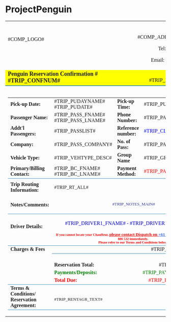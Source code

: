 # ProjectPenguin
<div><font face="Tahoma"><style type="text/css">
#DO_LABEL_TIME_LONG#td {margin:0px; padding:0px;}
p {line-height:90%;}
td.line{border-bottom:1px solid #3087B1;}
</style>
<table style="border-collapse: collapse;" id="AutoNumber1" width="100%" cellspacing="0" cellpadding="0" border="0">
     <tbody>
         <tr>
             <td width="40%">
             <div>
             </div>
             <div>#COMP_LOGO#</div>
             <div>&nbsp;</div>
             <br />
             </td>
             <td width="30%" align="right">
             <div><font size="4"><strong>#COMP_NAME#</strong></font></div>
             <div>
             #COMP_ADDR1# </div>
             <div>#COMP_ADDR2#
             #COMP_CITY#,&nbsp; #COMP_ZIPPOST# </div>
             Tel:
             #COMP_PHONE2# or #COMP_PHONE1#<br />
             <div>
             Email:
             #COMP_GENEMAIL#</div>
             <div>ABN # 86 075 333 818&nbsp;</div>
             </td>
         </tr>
         <tr>
             <td style="border-bottom: 2px solid #3087B1;" width="56%" bgcolor="#FFFF00"><font size="4"><strong>Penguin Reservation Confirmation #
             #TRIP_CONFNUM#</strong> </font></td>
             <td style="border-bottom: 2px solid #3087B1; " width="44%" bgcolor="#FFFF00" align="right">Booked On: #TRIP_BOOKEDDATETIME#</td>
         </tr>
         <tr>
             <td colspan="2" align="left">
             <br />
             <table style="width: 100%;" cellspacing="0" cellpadding="0">
                 <tbody>
                     <tr>
                         <td style="width: 251px"><strong>Pick-up
                         Date:</strong></td>
                         <td>#TRIP_PUDAYNAME# #TRIP_PUDATE#</td>
                         <td><strong>Pick-up
                         Time:</strong></td>
                         <td>#TRIP_PUTIME#</td>
                     </tr>
                     <tr>
                         <td style="width: 251px"><strong>Passenger Name:</strong></td>
                         <td>#TRIP_PASS_FNAME#
                         #TRIP_PASS_LNAME#</td>
                         <td><strong>Phone
                         Number:</strong></td>
                         <td>#TRIP_PASS_PHONEMOB1#</td>
                     </tr>
                     <tr>
                         <td style="width: 251px"><strong>Addt'l Passengers:</strong></td>
                         <td>#TRIP_PASSLIST#</td>
                         <td><strong>Reference number:</strong></td>
                         <td><span style="color: #0000ff;">#TRIP_CLIENTREFNUMBER#</span></td>
                     </tr>
                     <tr>
                         <td style="width: 251px"><strong>Company:</strong></td>
                         <td>#TRIP_PASS_COMPANY#</td>
                         <td><strong>No. of
                         Pass:</strong></td>
                         <td>#TRIP_PASSCOUNT#</td>
                     </tr>
                     <tr>
                         <td style="width: 251px"><strong>Vehicle
                         Type:</strong></td>
                         <td>#TRIP_VEHTYPE_DESC#</td>
                         <td><strong>Group Name<br />
                         </strong></td>
                         <td>#TRIP_GROUP#</td>
                     </tr>
                     <tr>
                         <td class="line" style="width: 251px"><strong>Primary/Billing
                         Contact:</strong></td>
                         <td class="line">#TRIP_BC_FNAME#
                         #TRIP_BC_LNAME#</td>
                         <td class="line"><strong>Payment
                         Method:</strong></td>
                         <td class="line" style="color: red">#TRIP_PAYMETHOD#</td>
                     </tr>
                     <tr>
                         <td style=" width: 251px" height="3">
                         <div><strong>Trip
                         Routing Information:</strong></div>
                         </td>
                         <td colspan="3"><span style="font-size: 11pt;">
                         <div>&nbsp;</div>
                         <div>#TRIP_RT_ALL#</div>
                         </span>
                         <div align="center"><span style="font-size: 11pt;">
                         <div><span style="color: #808080;"><br />
                         </span><span style="color: #808080;"></span> </div>
                         </span></div>
                         <span style="font-size: 11pt;">
                         </span></td>
                     </tr>
                     <tr>
                         <td class="line" style="width: 251px">
                         <div>
                         <div><!--[if gte mso 10]> <![endif]--><strong>Notes/Comments: </strong><!--[if gte mso 10]> <![endif]--></div>
                         </div>
                         </td>
                         <td class="line" colspan="3" style="color: blue" align="center">
                         <div><span style="color: #808080; font-size: 8pt;"><br />
                         </span></div>
                         <div>&nbsp;<span style="color: #333399; font-size: 10pt;">#TRIP_NOTES_MAIN#</span></div>
                         <div>&nbsp;</div>
                         <div> </div>
                         </td>
                     </tr>
                     <tr>
                         <td class="line" style="width: 251px">
                         <div><strong>Driver Details:</strong></div>
                         <div><strong></strong></div>
                         <div>&nbsp;</div>
                         <div><!--[if gte mso 10]> <![endif]--><strong> </strong><!--[if gte mso 10]> <![endif]--></div>
                         </td>
                         <td class="line" colspan="3" style="color: red" align="center">
                         <div><span style="color: #0000cc;"><br />
                         </span><span style="color: #0000cc;"></span></div>
                         <div><span style="color: #0000cc;">#TRIP_DRIVER1_FNAME# - </span><span style="color: #0000cc;">#TRIP_DRIVER1_PHONEMOB#</span></div>
                         <div>&nbsp;</div>
                         <div><strong style="font-size: 8pt;">If you cannot locate your Chauffeur, </strong><u><strong style="font-size: 10pt;">please contact Dispatch on </strong></u><u style="color: #3366ff;"><strong style="font-size: 10pt;">+61 414 680 211</strong></u><strong style="font-size: 8pt;"> or freecall 1800 886 532 immediately.</strong></div>
                         <div><strong style="font-size: 8pt;">Please refer to our Terms and Conditions below.</strong></div>
                         </td>
                     </tr>
                     <tr>
                         <td style="width: 251px"><strong>Charges &amp;
                         Fees</strong></td>
                         <td class="line" colspan="3" align="right">#TRIP_RATES_ITEMIZED#
                         </td>
                     </tr>
                     <tr>
                         <td style="width: 251px">&nbsp;</td>
                         <td colspan="3">
                         <br />
                         </td>
                     </tr>
                     <tr>
                         <td style="width: 251px">&nbsp;</td>
                         <td><strong>Reservation
                         Total:</strong></td>
                         <td colspan="2" align="right">#TRIP_RATES_TOTAL#</td>
                     </tr>
                     <tr>
                         <td style="width: 251px">&nbsp;</td>
                         <td><strong><font color="green">Payments/Deposits:</font></strong></td>
                         <td colspan="2" align="right"><font color="green">#TRIP_PAYMENTS_NOAUTH#</font><br />
                         </td>
                     </tr>
                     <tr>
                         <td class="line" style="width: 251px">&nbsp;</td>
                         <td class="line"><strong><font color="red">Total
                         Due:</font></strong></td>
                         <td class="line" colspan="2" align="right"><font color="red">#TRIP_RATES_TOTALDUE#</font></td>
                     </tr>
                     <tr>
                         <td class="line" style="width: 251px"><strong>Terms &amp; Conditions/<br />
                         Reservation
                         Agreement:</strong></td>
                         <td class="line" colspan="3"> <span style="font-size: 10pt;"><br />
                         #TRIP_RENTAGR_TEXT#
                         </span></td>
                     </tr>
                 </tbody>
             </table>
             </td>
         </tr>
     </tbody>
</table>
</font></div>
